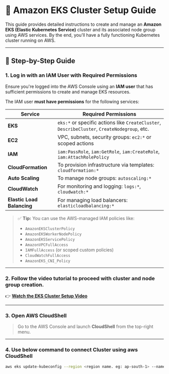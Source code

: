 # 🧠 Amazon EKS Cluster Setup Guide

This guide provides detailed instructions to create and manage an **Amazon EKS (Elastic Kubernetes Service)** cluster and its associated node group using AWS services. By the end, you'll have a fully functioning Kubernetes cluster running on AWS.

---

## 🚀 Step-by-Step Guide

### 1. Log in with an IAM User with Required Permissions

Ensure you're logged into the AWS Console using an **IAM user** that has sufficient permissions to create and manage EKS resources.

The IAM user **must have permissions** for the following services:

| Service                    | Required Permissions                                                                         |
| -------------------------- | -------------------------------------------------------------------------------------------- |
| **EKS**                    | `eks:*` or specific actions like `CreateCluster`, `DescribeCluster`, `CreateNodegroup`, etc. |
| **EC2**                    | VPC, subnets, security groups: `ec2:*` or scoped actions                                     |
| **IAM**                    | `iam:PassRole`, `iam:GetRole`, `iam:CreateRole`, `iam:AttachRolePolicy`                      |
| **CloudFormation**         | To provision infrastructure via templates: `cloudformation:*`                                |
| **Auto Scaling**           | To manage node groups: `autoscaling:*`                                                       |
| **CloudWatch**             | For monitoring and logging: `logs:*`, `cloudwatch:*`                                         |
| **Elastic Load Balancing** | For managing load balancers: `elasticloadbalancing:*`                                        |

> ✅ **Tip:** You can use the AWS-managed IAM policies like:
>
> - `AmazonEKSClusterPolicy`
> - `AmazonEKSWorkerNodePolicy`
> - `AmazonEKSServicePolicy`
> - `AmazonVPCFullAccess`
> - `IAMFullAccess` (or scoped custom policies)
> - `CloudWatchFullAccess`
> - `AmazonEKS_CNI_Policy`

---

### 2. Follow the video tutorial to proceed with cluster and node group creation.

👉 **[Watch the EKS Cluster Setup Video](https://drive.google.com/file/d/1xZGNourGj8O7jQJuzwy-7SVm74DYC_jB/view?usp=sharing)**

---

### 3. Open AWS CloudShell

> Go to the AWS Console and launch **CloudShell** from the top-right menu.

---

### 4. Use below command to connect Cluster using aws CloudShell

```bash
aws eks update-kubeconfig --region <region name. eg: ap-south-1> --name <cluster name>
```
